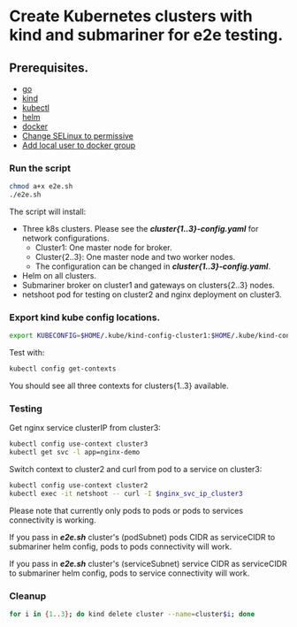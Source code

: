 # Create Kubernetes clusters with kind and submariner for e2e testing.

## Prerequisites.

- [go](https://golang.org/doc/install#install)
- [kind](https://github.com/kubernetes-sigs/kind#installation-and-usage)
- [kubectl](https://kubernetes.io/docs/tasks/tools/install-kubectl/)
- [helm](https://helm.sh/docs/using_helm/#installing-helm)
- [docker](https://docs.docker.com/install/)
- [Change SELinux to permissive](https://www.ibm.com/support/knowledgecenter/en/POWER8/p8ef9/p8ef9_selinux_setup.htm)
- [Add local user to docker group](https://docs.docker.com/install/linux/linux-postinstall/)

### Run the script

```bash
chmod a+x e2e.sh
./e2e.sh
```

The script will install:

- Three k8s clusters. Please see the ***cluster{1..3}-config.yaml*** for network configurations.
  - Cluster1: One master node for broker.
  - Cluster{2..3}: One master node and two worker nodes.
  - The configuration can be changed in ***cluster{1..3}-config.yaml***.
- Helm on all clusters.
- Submariner broker on cluster1 and gateways on clusters{2..3} nodes.
- netshoot pod for testing on cluster2 and nginx deployment on cluster3.

### Export kind kube config locations.

```bash
export KUBECONFIG=$HOME/.kube/kind-config-cluster1:$HOME/.kube/kind-config-cluster2:$HOME/.kube/kind-config-cluster3
```

Test with:

```bash
kubectl config get-contexts
```

You should see all three contexts for clusters{1..3} available.

### Testing

Get nginx service clusterIP from cluster3:

```bash
kubectl config use-context cluster3
kubectl get svc -l app=nginx-demo
```

Switch context to cluster2 and curl from pod to a service on cluster3:

```bash
kubectl config use-context cluster2
kubectl exec -it netshoot -- curl -I $nginx_svc_ip_cluster3
```

Please note that currently only pods to pods or pods to services connectivity is working.

If you pass in ***e2e.sh*** cluster's (podSubnet) pods CIDR as serviceCIDR to submariner helm config, pods to pods connectivity will work.

If you pass in ***e2e.sh*** cluster's (serviceSubnet) service CIDR as serviceCIDR to submariner helm config, pods to service connectivity will work.

### Cleanup

```bash
for i in {1..3}; do kind delete cluster --name=cluster$i; done
```
